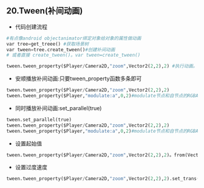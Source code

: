 ## 20.Tween(补间动画)
- 代码创建流程
```python
#有点像android objectanimator绑定对象给对象的属性做动画
var tree=get_treee() #获取场景树
var tween=tree.create_tween()#创建补间动画
# 或者直接 create_tween()。var tween=create_tween()

tween.tween_property($Player/Camera2D,"zoom",Vector2(2,2),2) #执行动画。参数：节点对象、执行动画属性、最终值(zoom的[x,y],duration)
```
- 安顺播放补间动画:只要tween_property函数多条即可
```python
tween.tween_property($Player/Camera2D,"zoom",Vector2(2,2),2)
tween.tween_property($Player,"modulate:a",0,2)#modulate节点和自节点的RGBA，“:a”只修改 alpha值
```
- 同时播放补间动画:set_parallel(true)
```python
tween.set_parallel(true)
tween.tween_property($Player/Camera2D,"zoom",Vector2(2,2),2)
tween.tween_property($Player,"modulate:a",0,2)#modulate节点和自节点的RGBA，“:a”只修改 alpha值
```
- 设置起始值
```python
tween.tween_property($Player/Camera2D,"zoom",Vector2(2,2),2)。from(Vector2(0.6,0.6))
```
- 设置过度速度
```python
tween.tween_property($Player/Camera2D,"zoom",Vector2(2,2),2).set_trans(Tween.TRANS_LINEAR)#类似android的加速度插值函数（线性、先快后慢等）
``` 